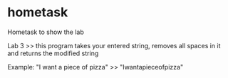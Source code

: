 # hometask
Hometask to show the lab

Lab 3 >> this program takes your entered string, removes all spaces in it and returns the modified string

Example: "I want a piece of pizza" >> "Iwantapieceofpizza"
